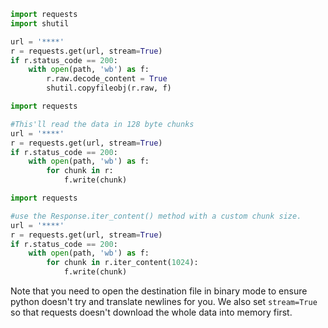 ```python
import requests
import shutil

url = '****'
r = requests.get(url, stream=True)
if r.status_code == 200:
    with open(path, 'wb') as f:
        r.raw.decode_content = True
        shutil.copyfileobj(r.raw, f)
```

```python
import requests

#This'll read the data in 128 byte chunks
url = '****'
r = requests.get(url, stream=True)
if r.status_code == 200:
    with open(path, 'wb') as f:
        for chunk in r:
            f.write(chunk)
```

```python
import requests

#use the Response.iter_content() method with a custom chunk size.
url = '****'
r = requests.get(url, stream=True)
if r.status_code == 200:
    with open(path, 'wb') as f:
        for chunk in r.iter_content(1024):
            f.write(chunk)
```

Note that you need to open the destination file in binary mode to ensure python doesn't try and translate newlines for you. We also set `stream=True` so that requests doesn't download the whole data into memory first.

